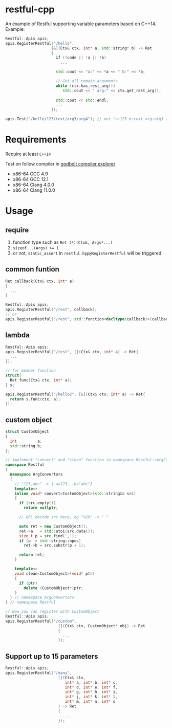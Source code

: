 # restful-cpp

An example of Restful supporting variable parameters based on C++14. Example:

```c++
Restful::Apis apis;
apis.RegisterRestful("/hello",
                    [&](Ctx& ctx, int* a, std::string* b) -> Ret
                    {
                      if (!code || !a || !b)
                        ...

                      std::cout << "a:" << *a << " b:" << *b;

                      // Get all remain arguments
                      while (ctx.has_rest_arg())
                         std::cout << " arg:" << ctx.get_rest_arg();
                      
                      std::cout << std::endl;
                      ...
                    });

apis.Test("/hello/123/text/arg3/arg4"); // out "a:123 b:text arg:arg3 arg:arg4"
```

# Requirements
Require at least ```C++14```

Test on follow compiler in [godbolt compiler explorer](https://gcc.godbolt.org/)
* x86-64 GCC 4.9
* x86-64 GCC 12.1
* x86-64 Clang 4.0.0
* x86-64 Clang 11.0.0


# Usage
## require
1. function type such as ```Ret (*)(Ctx&, Args*...)```
2. ```sizeof...(Args) >= 1```
3. or not, ```static_assert``` in ```restful.hpp@RegisterRestful``` will be triggered

## common funtion
```c++
Ret callback(Ctx& ctx, int* a)
{
  ...
}

Restful::Apis apis;
apis.RegisterRestful("/rest", callback);
// or
apis.RegisterRestful("/rest", std::function<decltype(callback)>(callback));
```

## lambda
```c++
Restful::Apis apis;
apis.RegisterRestful("/rest", [](Ctx& ctx, int* a) -> Ret{
  ...
});

// for member function
struct{
  Ret func(Ctx& ctx, int* a);
} s;

apis.RegisterRestful("/hello2", [&](Ctx& ctx, int* a) -> Ret{
  return s.func(ctx, a);
});
```

## custom object
```c++
struct CustomObject
{
  int         a;
  std::string b;
};

// implement "convert" and "clean" function in namespace Restful::ArgConvertors
namespace Restful
{
  namespace ArgConvertors
  {
    // "123,abc" -> {.a=123, .b="abc"}
    template<>
    inline void* convert<CustomObject>(std::string&& src)
    {
      if (src.empty())
        return nullptr;

      // URL decode src here, eg "%20" -> " "

      auto ret = new CustomObject();
      ret->a   = std::atoi(src.data());
      size_t p = src.find(',');
      if (p != std::string::npos)
        ret->b = src.substr(p + 1);

      return ret;
    }

    template<>
    void clean<CustomObject>(void* ptr)
    {
      if (ptr)
        delete (CustomObject*)ptr;
    }
  } // namespace ArgConvertors
} // namespace Restful

// Now you can register with CustomObject
Restful::Apis apis;
apis.RegisterRestful("/custom",
                       [](Ctx& ctx, CustomObject* obj) -> Ret
                       {
                         ...
                       });
```

## Support up to 15 parameters
```c++
Restful::Apis apis;
apis.RegisterRestful("/many",
                       [](Ctx& ctx, 
                          int* a, int* b, int* c,
                          int* d, int* e, int* f,
                          int* g, int* h, int* i,
                          int* j, int* k, int* l,
                          int* m, int* n, int* o
                       ) -> Ret
                       {
                         ...
                       });
```
